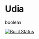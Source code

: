 # Udia
boolean

[![Build Status](https://travis-ci.org/udia-software/udia-boolean.svg?branch=master)](https://travis-ci.org/udia-software/udia-boolean)
